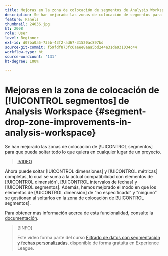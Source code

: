 ```yaml
---
title: Mejoras en la zona de colocación de segmentos de Analysis Workspace
description: Se han mejorado las zonas de colocación de segmentos para que pueda soltar todo lo que quiera en cualquier lugar de un proyecto.
feature: Panels
thumbnail: 24036.jpg
kt: 2008
role: User
level: Beginner
exl-id: d07ba0a5-735b-43f2-ad67-31520ac897bd
source-git-commit: f59fdf873fc6aaee8aaa5bd244a31de931034c44
workflow-type: ht
source-wordcount: '131'
ht-degree: 100%

---
```


# Mejoras en la zona de colocación de [!UICONTROL segmentos] de Analysis Workspace {#segment-drop-zone-improvements-in-analysis-workspace}

Se han mejorado las zonas de colocación de [!UICONTROL segmentos] para que pueda soltar todo lo que quiera en cualquier lugar de un proyecto.

>[!VIDEO](https://video.tv.adobe.com/v/24036/?quality=12)

Ahora puede soltar [!UICONTROL dimensiones] y [!UICONTROL métricas] completas, lo cual se suma a la actual compatibilidad con elementos de [!UICONTROL dimensión], [!UICONTROL intervalos de fechas] y [!UICONTROL segmentos]. Además, hemos mejorado el modo en que los elementos de [!UICONTROL dimensión] de “no especificado” y “ninguno” se gestionan al soltarlos en la zona de colocación de [!UICONTROL segmentos].

Para obtener más información acerca de esta funcionalidad, consulte la [documentación](https://experienceleague.adobe.com/docs/analytics/analyze/analysis-workspace/components/t-freeform-project-segment.html?lang=es).

>[!INFO]
>
> Este vídeo forma parte del curso [Filtrado de datos con segmentación y fechas personalizadas](https://experienceleague.adobe.com/?recommended=Analytics-U-1-2021.1.filterdata&amp;lang=es), disponible de forma gratuita en Experience League.
